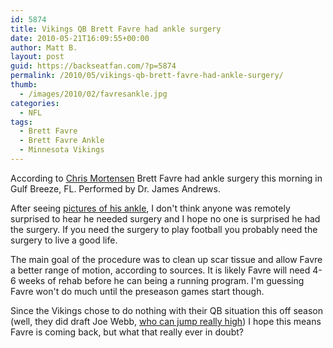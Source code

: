 ```yaml
---
id: 5874
title: Vikings QB Brett Favre had ankle surgery
date: 2010-05-21T16:09:55+00:00
author: Matt B.
layout: post
guid: https://backseatfan.com/?p=5874
permalink: /2010/05/vikings-qb-brett-favre-had-ankle-surgery/
thumb:
  - /images/2010/02/favresankle.jpg
categories:
  - NFL
tags:
  - Brett Favre
  - Brett Favre Ankle
  - Minnesota Vikings
---
```


<div class="entry">
  <p>
    According to <a href="https://twitter.com/mortreport/statuses/14458029551">Chris Mortensen</a> Brett Favre had ankle surgery this morning in Gulf Breeze, FL. Performed by Dr. James Andrews.
  </p>

  <p>
    After seeing <a href="https://backseatfan.com/index.php/2010/02/brett-favre-injury-pictures/">pictures of his ankle</a>, I don't think anyone was remotely surprised to hear he needed surgery and I hope no one is surprised he had the surgery. If you need the surgery to play football you probably need the surgery to live a good life.
  </p>

  <p>
    The main goal of the procedure was to clean up scar tissue and allow Favre a better range of motion, according to sources. It is likely Favre will need 4-6 weeks of rehab before he can being a running program. I'm guessing Favre won't do much until the preseason games start though.
  </p>

  <p>
    Since the Vikings chose to do nothing with their QB situation this off season (well, they did draft Joe Webb, <a href="https://backseatfan.com/index.php/2010/05/vikings-draft-pick-joe-webb-jumps-7-bags/">who can jump really high</a>) I hope this means Favre is coming back, but what that really ever in doubt?
  </p>
</div>
